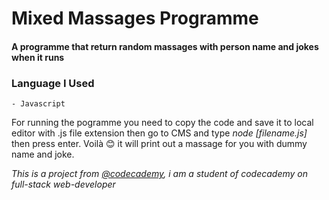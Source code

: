 # Mixed Massages Programme
#### A programme that return random massages with person name and jokes when it runs

### Language I Used


    - Javascript

For running the pogramme you need to copy the code and save it to local editor with .js file extension then go to CMS and type *node [filename.js]* then press enter. Voilà 😊 it will print out a massage for you with dummy name and joke.

*This is a project from [@codecademy](https://www.codecademy.com/), i am a student of codecademy on full-stack web-developer*

